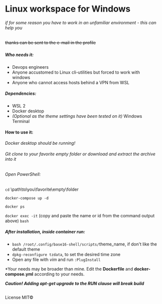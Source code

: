 # Linux workspace for Windows

###### if for some reason you have to work in an unfamiliar environment - this can help you

~~thanks can be sent to the e-mail in the profile~~

###

##### Who needs it:

* Devops engineers
* Anyone accustomed to Linux cli-utilities but forced to work with windows
* Anyone who cannot access hosts behind a VPN from WSL

##### Dependencies:
 * WSL 2
 * Docker desktop
 * *(Optional as the theme settings have been tested on it)* Windows Terminal

#### How to use it:
*Docker desktop should be running!*

###### Git clone to your favorite empty folder or download and extract the archive into it

###### Open PowerShell:

`cd` \path\to\you\favorite\empty\folder

`docker-compose up -d`

`docker ps`

`docker exec -it` (copy and paste the name or id from the command output above) `bash`

##### After installation, inside container run:
* `bash /root/.config/base16-shell/scripts/`theme_name, if don't like the default theme
* `dpkg-reconfigure tzdata`, to set the desired time zone
* Open any file with *vim* and run `:PlugInstall`

*Your needs may be broader than mine. Edit the **Dockerfile** and **docker-compose.yml** according to your needs.

***Caution! Adding apt-get upgrade to the RUN clause will break build***

##
License MIT©
